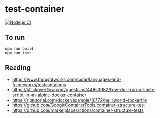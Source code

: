 # test-container
[![Node.js CI](https://github.com/kaiwanyawit-chawankul/test-container/actions/workflows/node.js.yml/badge.svg)](https://github.com/kaiwanyawit-chawankul/test-container/actions/workflows/node.js.yml)

## To run
```
npm run build
npm run test
```

## Reading
 - https://www.thoughtworks.com/radar/languages-and-frameworks/testcontainers
 - https://stackoverflow.com/questions/44803982/how-do-i-run-a-bash-script-in-an-alpine-docker-container
 - https://riptutorial.com/docker/example/10772/helloworld-dockerfile
 - https://github.com/GoogleContainerTools/container-structure-test
 - https://github.com/marketplace/actions/container-structure-tests


